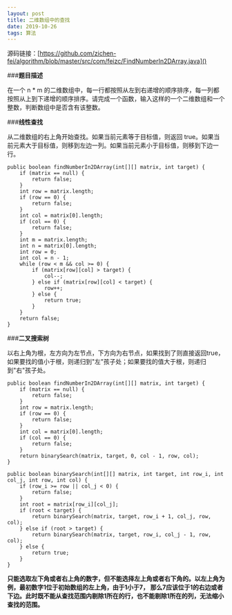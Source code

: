 ```yaml
---
layout: post
title: 二维数组中的查找
date: 2019-10-26
tags: 算法
---
```


源码链接：[https://github.com/zichen-fei/algorithm/blob/master/src/com/feizc/FindNumberIn2DArray.java]()

###**题目描述**

在一个 n * m 的二维数组中，每一行都按照从左到右递增的顺序排序，每一列都按照从上到下递增的顺序排序。请完成一个函数，输入这样的一个二维数组和一个整数，判断数组中是否含有该整数。

###**线性查找**

从二维数组的右上角开始查找。如果当前元素等于目标值，则返回 true。如果当前元素大于目标值，则移到左边一列。如果当前元素小于目标值，则移到下边一行。

```
public boolean findNumberIn2DArray(int[][] matrix, int target) {
    if (matrix == null) {
        return false;
    }
    int row = matrix.length;
    if (row == 0) {
        return false;
    }
    int col = matrix[0].length;
    if (col == 0) {
        return false;
    }
    int m = matrix.length;
    int n = matrix[0].length;
    int row = 0;
    int col = n - 1;
    while (row < m && col >= 0) {
        if (matrix[row][col] > target) {
            col--;
        } else if (matrix[row][col] < target) {
            row++;
        } else {
            return true;
        }
    }
    return false;
}
```

###**二叉搜索树**

以右上角为根，左方向为左节点，下方向为右节点，如果找到了则直接返回true，如果要找的值小于根，则递归到"左"孩子处；如果要找的值大于根，则递归到"右"孩子处。

```
public boolean findNumberIn2DArray(int[][] matrix, int target) {
    if (matrix == null) {
        return false;
    }
    int row = matrix.length;
    if (row == 0) {
        return false;
    }
    int col = matrix[0].length;
    if (col == 0) {
        return false;
    }
    return binarySearch(matrix, target, 0, col - 1, row, col);
}

public boolean binarySearch(int[][] matrix, int target, int row_i, int col_j, int row, int col) {
    if (row_i >= row || col_j < 0) {
        return false;
    }
    int root = matrix[row_i][col_j];
    if (root < target) {
        return binarySearch(matrix, target, row_i + 1, col_j, row, col);
    } else if (root > target) {
        return binarySearch(matrix, target, row_i, col_j - 1, row, col);
    } else {
        return true;
    }
}

```

**只能选取左下角或者右上角的数字，但不能选择左上角或者右下角的。以左上角为例，最初数字1位于初始数组的左上角，由于1小于7，
那么7应该位于1的右边或者下边。此时既不能从查找范围内剔除1所在的行，也不能剔除1所在的列，无法缩小查找的范围。**